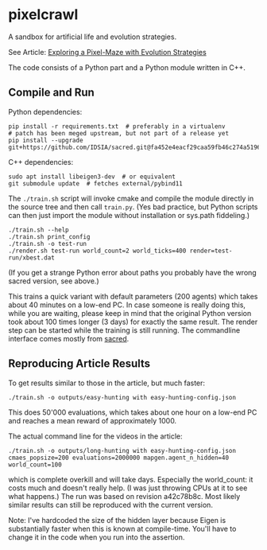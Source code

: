 # pixelcrawl
A sandbox for artificial life and evolution strategies.

See Article: [Exploring a Pixel-Maze with Evolution Strategies](https://log2.ch/2019/exploring-a-pixel-maze-with-evolution-strategies)

The code consists of a Python part and a Python module written in C++.

## Compile and Run

Python dependencies:
```
pip install -r requirements.txt  # preferably in a virtualenv
# patch has been meged upstream, but not part of a release yet
pip install --upgrade git+https://github.com/IDSIA/sacred.git@fa452e4eacf29caa59fb46c274a519669d6b4790
```

C++ dependencies:
```
sudo apt install libeigen3-dev  # or equivalent
git submodule update  # fetches external/pybind11
```

The `./train.sh` script will invoke cmake and compile the module directly in the source tree and then call `train.py`. (Yes bad practice, but Python scripts can then just import the module without installation or sys.path fiddeling.)

```
./train.sh --help
./train.sh print_config
./train.sh -o test-run
./render.sh test-run world_count=2 world_ticks=400 render=test-run/xbest.dat
```

(If you get a strange Python error about paths you probably have the wrong sacred version, see above.)

This trains a quick variant with default parameters (200 agents) which takes about 40 minutes on a low-end PC. In case someone is really doing this, while you are waiting, please keep in mind that the original Python version took about 100 times longer (3 days) for exactly the same result. The render step can be started while the training is still running. The commandline interface comes mostly from [sacred](https://github.com/IDSIA/sacred).

## Reproducing Article Results

To get results similar to those in the article, but much faster:

```
./train.sh -o outputs/easy-hunting with easy-hunting-config.json
```

This does 50'000 evaluations, which takes about one hour on a low-end PC and reaches a mean reward of approximately 1000.

The actual command line for the videos in the article:

```
./train.sh -o outputs/long-hunting with easy-hunting-config.json cmaes_popsize=200 evaluations=2000000 mapgen.agent_n_hidden=40 world_count=100
```
    
which is complete overkill and will take days. Especially the world_count: it costs much and doesn't really help. (I was just throwing CPUs at it to see what happens.) The run was based on revision a42c78b8c. Most likely similar results can still be reproduced with the current version.

Note: I've hardcoded the size of the hidden layer because Eigen is substantially faster when this is known at compile-time. You'll have to change it in the code when you run into the assertion.
